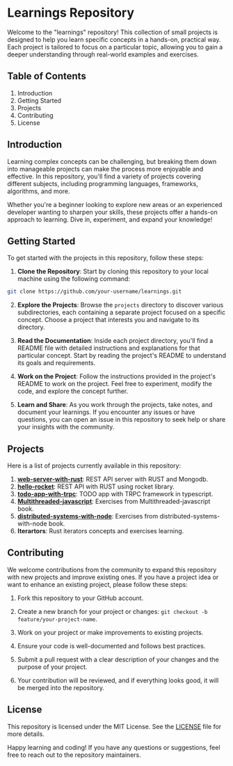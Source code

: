 # Learnings Repository

Welcome to the "learnings" repository! This collection of small projects is designed to help you learn specific concepts in a hands-on, practical way. Each project is tailored to focus on a particular topic, allowing you to gain a deeper understanding through real-world examples and exercises.

## Table of Contents

1. Introduction
2. Getting Started
3. Projects
4. Contributing
5. License

## Introduction

Learning complex concepts can be challenging, but breaking them down into manageable projects can make the process more enjoyable and effective. In this repository, you'll find a variety of projects covering different subjects, including programming languages, frameworks, algorithms, and more.

Whether you're a beginner looking to explore new areas or an experienced developer wanting to sharpen your skills, these projects offer a hands-on approach to learning. Dive in, experiment, and expand your knowledge!

## Getting Started

To get started with the projects in this repository, follow these steps:

1. **Clone the Repository**: Start by cloning this repository to your local machine using the following command:

```bash
git clone https://github.com/your-username/learnings.git
```

2. **Explore the Projects**: Browse the `projects` directory to discover various subdirectories, each containing a separate project focused on a specific concept. Choose a project that interests you and navigate to its directory.

3. **Read the Documentation**: Inside each project directory, you'll find a README file with detailed instructions and explanations for that particular concept. Start by reading the project's README to understand its goals and requirements.

4. **Work on the Project**: Follow the instructions provided in the project's README to work on the project. Feel free to experiment, modify the code, and explore the concept further.

5. **Learn and Share**: As you work through the projects, take notes, and document your learnings. If you encounter any issues or have questions, you can open an issue in this repository to seek help or share your insights with the community.

## Projects

Here is a list of projects currently available in this repository:

1. **[web-server-with-rust](https://alejandroaldana99.medium.com/how-to-create-a-rest-api-server-with-rust-and-mongodb-8366860739d4)**: REST API server with RUST and Mongodb.
2. **[hello-rocket](https://rocket.rs/v0.5-rc/guide/getting-started/)**: REST API with RUST using rocket library.
3. **[todo-app-with-trpc](https://trpc.io/docs/quickstart)**: TODO app with TRPC framework in typescript.
4. **[Multithreaded-javascript](https://www.amazon.com/Multithreaded-JavaScript-Concurrency-Beyond-Event/dp/1098104439#:~:text=Multithreaded%20JavaScript%20explores%20the%20various,and%20high%20level%20programming%20patterns.)**: Exercises from Multithreaded-javascript book.
5. **[distributed-systems-with-node](https://www.amazon.com/-/es/Thomas-Hunter-II/dp/1492077291/ref=pd_bxgy_img_d_sccl_1/138-3551009-7848150?pd_rd_w=jOxBu&content-id=amzn1.sym.101c7dca-f8ef-4330-838b-ed6e9ebb9e52&pf_rd_p=101c7dca-f8ef-4330-838b-ed6e9ebb9e52&pf_rd_r=05RXZ13KT1F0R2WQ90KD&pd_rd_wg=W348S&pd_rd_r=5e87d697-f3d5-4bde-b279-9f4671c1eab4&pd_rd_i=1492077291&psc=1)**: 
Exercises from distributed-systems-with-node book.
6. **Iterartors**: Rust iterators concepts and exercises learning.

## Contributing

We welcome contributions from the community to expand this repository with new projects and improve existing ones. If you have a project idea or want to enhance an existing project, please follow these steps:

1. Fork this repository to your GitHub account.

2. Create a new branch for your project or changes: `git checkout -b feature/your-project-name`.

3. Work on your project or make improvements to existing projects.

4. Ensure your code is well-documented and follows best practices.

5. Submit a pull request with a clear description of your changes and the purpose of your project.

6. Your contribution will be reviewed, and if everything looks good, it will be merged into the repository.

## License

This repository is licensed under the MIT License. See the [LICENSE](LICENSE) file for more details.

Happy learning and coding! If you have any questions or suggestions, feel free to reach out to the repository maintainers.
